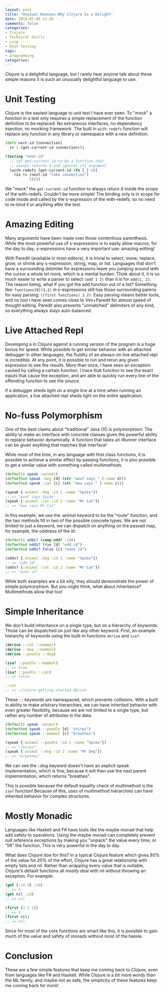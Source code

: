 ```yaml
---
layout: post
title: "Unusual Reasons Why Clojure Is a Delight"
date: 2015-02-09 11:36
comments: false
categories: 
- Clojure
- Technical Skills
- Lisp
- Unit Testing
tags:
- programming
categories: 
---
```


Clojure is a delightful language, but I rarely hear anyone talk about
these simple reasons it is such an unusually delightful language to
use.

# Unit Testing

Clojure is the easiest language to unit test I have ever seen. To
"mock" a function in a test only requires a simple replacement of the
function definition to be replaced. No extraneous interfaces, no
dependency injection, no mocking framework. The built in
```with-redefs``` function will replace any function in any library or
namespace with a new definition.

``` clojure
(defn next-id [connection]
  (+ 1 (get-current-id connection)))

(testing "next-id"
  ;; set get-current-id to be a function that
  ;; always returns 4 and ignores its argument
  (with-redefs [get-current-id (fn [_] 4)]
    (is (= (next-id "fake connection")
           5))))
```

We "mock" the ```get-current-id``` function to always return 4 inside
the scope of the with-redefs. Couldn't be more simple! The binding
only is in scope for code inside and called by the s-expression of the
with-redefs, so no need to re-bind it or anything after the test.

# Amazing Editing

Many arguments have been made over those contentious
parenthesis. While the most powerful use of s-expressions is to easily
allow macros, for the day to day, s-expressions have a very important
use: amazing editing!

With Paredit (available in most editors), it is trivial to select,
move, replace, grow, or shrink any s-expression, string, map, or
list. Languages that don't have a surrounding delimiter for
expressions leave you jumping around with the cursor a whole lot more,
which is a mental burden. Think about it, it is so much easier to
write a parser to select ```(add 1 2)``` than it is for ```add(1,
2)```. The reason being, what if you got the add function out of a
list?  Something like: ```functions[0](1,2)``` in s-expressions still
has those surrounding parens for easy parsing: ```((first functions) 1
2)```. Easy parsing means better tools, and no tool I have seen comes
close to Vim+Paredit for almost speed of thought editing. Paredit also
prevents "unmatched" delimiters of any kind, so everything always
stays auto-balanced.

# Live Attached Repl

Developing a in Clojure against a running version of the program is a
huge bonus for speed. While possible to get similar behavior with an
attached debugger in other languages, the fluidity of an always-on
live attached repl is incredible. At any point, it is possible to run
and rerun any given expression to see the results. More than once, I
have seen an exception caused by calling a certain function. I trace
that function to see the exact inputs that cause the exception, and am
able to quickly run every line of the offending function to see the
source.

If a debugger sheds light on a single line at a time when running an
application, a live attached repl sheds light on the entire
application.

# No-fuss Polymorphism

One of the best claims about "traditional" Java OO is
polymorphism. The ability to make an interface with concrete classes
gives the powerful ability to replace behavior dynamically. A function
that takes an IRunner interface can be given anything that matches
that interface!

While most of the time, in any language with first class functions, it
is possible to achieve a similar effect by passing functions, it is
also possible to get a similar value with something called multimethods.

``` clojure
(defmulti speak :animal)
(defmethod speak :dog [d] (str "woof says " (:name d)))
(defmethod speak :cat [c] (str "mow says " (:name c)))

(speak {:animal :dog :id 1 :name "Spike"})
;; => "woof says Spike"
(speak {:animal :cat :id 2 :name "Mr Cat"})
;; => "mow says Mr Cat"
```

In this example, we use the :animal keyword to be the "route" function,
and the two methods fill in two of the possible concrete types. We are
not limited to just a keyword, we can dispatch on anything on the
passed map, for example, the oddness of the id:

``` clojure
(defmulti odds? (comp odd? :id))
(defmethod odds? true [d] "odd id")
(defmethod odds? false [c] "even id")

(odds? {:animal :dog :id 1 :name "Spike"})
;; => "odd id"
(odds? {:animal :cat :id 2 :name "Mr Cat"})
;; => "even id"
```

While both examples are a bit silly, they should demonstrate the power
of simple polymorphism. But you might think, what about inheritance?
Multimethods allow that too!

# Simple Inheritance

We don't build inheritance on a single type, but on a hierarchy of
keywords. Those can be dispatched on just like any other
keyword. First, an example hierarchy of keywords using the built-in
functions ```derive``` and ```isa?```.

``` clojure
(derive ::cat ::mammal)
(derive ::dog ::mammal)
(derive ::poodle ::dog)

(isa? ::poodle ::mammal)
;; => true
(isa? ::poodle ::cat)
;; => false

::cat
;; => :clojure-getting-started.db/cat
```

These ```::``` keywords are namespaced, which prevents
collisions. With a built in ability to make arbitrary hierarchies, we
can have inherited behavior with even greater flexibility, because we
are not limited to a single type, but rather any number of attributes
in the data.

``` clojure
(defmulti speak :animal)
(defmethod speak ::poodle [d] "chirps")
(defmethod speak ::mammal [c] "breathes")

(speak {:animal ::poodle :id 1 :name "Spike"})
;; => "chirps"
(speak {:animal ::dog :id 2 :name "Mr Dog"})
;; => "breathes"
```

We can see the ::dog keyword doesn't have an explicit speak
implementation, which is fine, because it will then use the next
parent implementation, which returns "breathes".

This is possible because the default equality check of multimethod is
the ```isa?``` function! Because of this, uses of multimethod
hierarchies can have inherited behavior for complex structures.

# Mostly Monadic

Languages like Haskell and F# have tools like the maybe monad that
help add safety to operations. Using the maybe monad can completely
prevent null reference exceptions by making you "unpack" the value
every time, or "lift" the function. This is very powerful in the day
to day.

What does Clojure doe for this? In a typical Clojure feature which
gives 80% of the value for 20% of the effort, Clojure has a great
relationship with empty lists and nil. Rather than wrapping every
value that is nullable, Clojure's default functions all _mostly_ deal
with nil without throwing an exception. For example:

``` clojure
(get {:id 5} :id)
;; => 5
(get nil :id)
;; => nil

(first [3 2 1])
;; => 3
(first nil)
;; => nil
```

Since for most of the core functions are smart like this, it is
possible to gain much of the value and safety of monads without most
of the hassle.


# Conclusion

These are a few simple features that keep me coming back to Clojure,
even from languages like F# and Haskell. While Clojure is a bit more
wordy than the ML family, and maybe not as safe, the simplicity of
these features keep me coming back for more!
